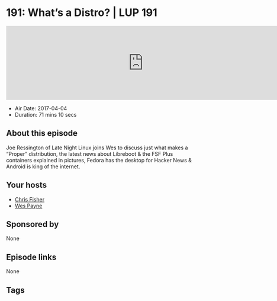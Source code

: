 # 191: What’s a Distro? | LUP 191

<iframe src="https://player.fireside.fm/v2/RUkczH-V+HhAmhibT?theme=dark" width="740" height="200" frameborder="0" scrolling="no"></iframe>

* Air Date: 2017-04-04
* Duration: 71 mins 10 secs

## About this episode

Joe Ressington of Late Night Linux joins Wes to discuss just what makes a “Proper” distribution, the latest news about Libreboot & the FSF Plus containers explained in pictures, Fedora has the desktop for Hacker News & Android is king of the internet. 

## Your hosts
* [Chris Fisher](https://linuxunplugged.com/hosts/chrislas)
* [Wes Payne](https://linuxunplugged.com/hosts/wes)

## Sponsored by

None



## Episode links

None



## Tags

